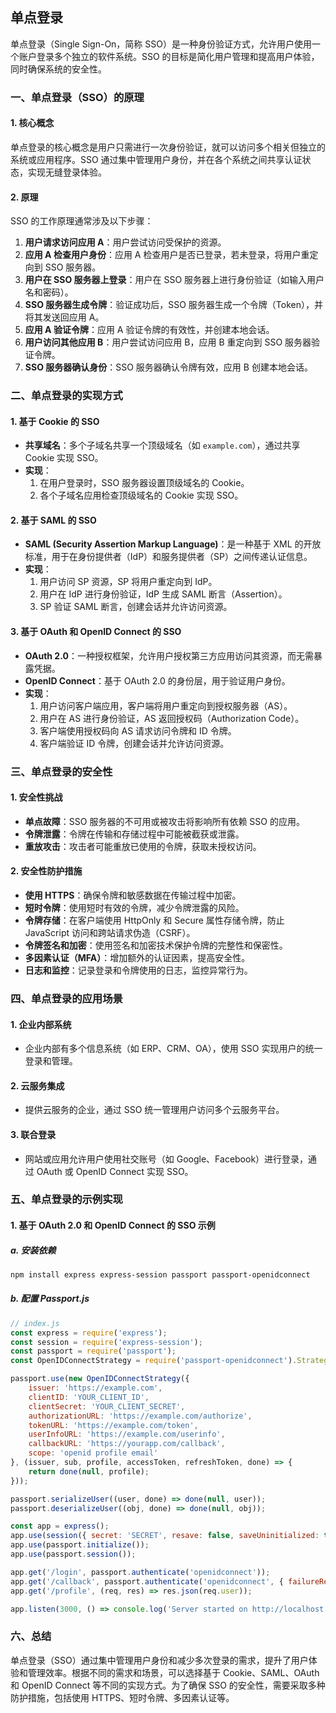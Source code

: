 ## 单点登录

单点登录（Single Sign-On，简称 SSO）是一种身份验证方式，允许用户使用一个账户登录多个独立的软件系统。SSO 的目标是简化用户管理和提高用户体验，同时确保系统的安全性。

### 一、单点登录（SSO）的原理

#### 1. 核心概念
单点登录的核心概念是用户只需进行一次身份验证，就可以访问多个相关但独立的系统或应用程序。SSO 通过集中管理用户身份，并在各个系统之间共享认证状态，实现无缝登录体验。

#### 2. 原理
SSO 的工作原理通常涉及以下步骤：
1. **用户请求访问应用 A**：用户尝试访问受保护的资源。
2. **应用 A 检查用户身份**：应用 A 检查用户是否已登录，若未登录，将用户重定向到 SSO 服务器。
3. **用户在 SSO 服务器上登录**：用户在 SSO 服务器上进行身份验证（如输入用户名和密码）。
4. **SSO 服务器生成令牌**：验证成功后，SSO 服务器生成一个令牌（Token），并将其发送回应用 A。
5. **应用 A 验证令牌**：应用 A 验证令牌的有效性，并创建本地会话。
6. **用户访问其他应用 B**：用户尝试访问应用 B，应用 B 重定向到 SSO 服务器验证令牌。
7. **SSO 服务器确认身份**：SSO 服务器确认令牌有效，应用 B 创建本地会话。

### 二、单点登录的实现方式

#### 1. 基于 Cookie 的 SSO
- **共享域名**：多个子域名共享一个顶级域名（如 `example.com`），通过共享 Cookie 实现 SSO。
- **实现**：
    1. 在用户登录时，SSO 服务器设置顶级域名的 Cookie。
    2. 各个子域名应用检查顶级域名的 Cookie 实现 SSO。

#### 2. 基于 SAML 的 SSO
- **SAML (Security Assertion Markup Language)**：是一种基于 XML 的开放标准，用于在身份提供者（IdP）和服务提供者（SP）之间传递认证信息。
- **实现**：
    1. 用户访问 SP 资源，SP 将用户重定向到 IdP。
    2. 用户在 IdP 进行身份验证，IdP 生成 SAML 断言（Assertion）。
    3. SP 验证 SAML 断言，创建会话并允许访问资源。

#### 3. 基于 OAuth 和 OpenID Connect 的 SSO
- **OAuth 2.0**：一种授权框架，允许用户授权第三方应用访问其资源，而无需暴露凭据。
- **OpenID Connect**：基于 OAuth 2.0 的身份层，用于验证用户身份。
- **实现**：
    1. 用户访问客户端应用，客户端将用户重定向到授权服务器（AS）。
    2. 用户在 AS 进行身份验证，AS 返回授权码（Authorization Code）。
    3. 客户端使用授权码向 AS 请求访问令牌和 ID 令牌。
    4. 客户端验证 ID 令牌，创建会话并允许访问资源。

### 三、单点登录的安全性

#### 1. 安全性挑战
- **单点故障**：SSO 服务器的不可用或被攻击将影响所有依赖 SSO 的应用。
- **令牌泄露**：令牌在传输和存储过程中可能被截获或泄露。
- **重放攻击**：攻击者可能重放已使用的令牌，获取未授权访问。

#### 2. 安全性防护措施
- **使用 HTTPS**：确保令牌和敏感数据在传输过程中加密。
- **短时令牌**：使用短时有效的令牌，减少令牌泄露的风险。
- **令牌存储**：在客户端使用 HttpOnly 和 Secure 属性存储令牌，防止 JavaScript 访问和跨站请求伪造（CSRF）。
- **令牌签名和加密**：使用签名和加密技术保护令牌的完整性和保密性。
- **多因素认证（MFA）**：增加额外的认证因素，提高安全性。
- **日志和监控**：记录登录和令牌使用的日志，监控异常行为。

### 四、单点登录的应用场景

#### 1. 企业内部系统
- 企业内部有多个信息系统（如 ERP、CRM、OA），使用 SSO 实现用户的统一登录和管理。

#### 2. 云服务集成
- 提供云服务的企业，通过 SSO 统一管理用户访问多个云服务平台。

#### 3. 联合登录
- 网站或应用允许用户使用社交账号（如 Google、Facebook）进行登录，通过 OAuth 或 OpenID Connect 实现 SSO。

### 五、单点登录的示例实现

#### 1. 基于 OAuth 2.0 和 OpenID Connect 的 SSO 示例

##### a. 安装依赖
```sh
npm install express express-session passport passport-openidconnect
```

##### b. 配置 Passport.js
```javascript
// index.js
const express = require('express');
const session = require('express-session');
const passport = require('passport');
const OpenIDConnectStrategy = require('passport-openidconnect').Strategy;

passport.use(new OpenIDConnectStrategy({
    issuer: 'https://example.com',
    clientID: 'YOUR_CLIENT_ID',
    clientSecret: 'YOUR_CLIENT_SECRET',
    authorizationURL: 'https://example.com/authorize',
    tokenURL: 'https://example.com/token',
    userInfoURL: 'https://example.com/userinfo',
    callbackURL: 'https://yourapp.com/callback',
    scope: 'openid profile email'
}, (issuer, sub, profile, accessToken, refreshToken, done) => {
    return done(null, profile);
}));

passport.serializeUser((user, done) => done(null, user));
passport.deserializeUser((obj, done) => done(null, obj));

const app = express();
app.use(session({ secret: 'SECRET', resave: false, saveUninitialized: true }));
app.use(passport.initialize());
app.use(passport.session());

app.get('/login', passport.authenticate('openidconnect'));
app.get('/callback', passport.authenticate('openidconnect', { failureRedirect: '/' }), (req, res) => res.redirect('/profile'));
app.get('/profile', (req, res) => res.json(req.user));

app.listen(3000, () => console.log('Server started on http://localhost:3000'));
```

### 六、总结

单点登录（SSO）通过集中管理用户身份和减少多次登录的需求，提升了用户体验和管理效率。根据不同的需求和场景，可以选择基于 Cookie、SAML、OAuth 和 OpenID Connect 等不同的实现方式。为了确保 SSO 的安全性，需要采取多种防护措施，包括使用 HTTPS、短时令牌、多因素认证等。

